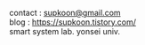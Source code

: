 

contact : supkoon@gmail.com  
blog : https://supkoon.tistory.com/  
smart system lab. yonsei univ.



<!---
supkoon/supkoon is a ✨ special ✨ repository because its `README.md` (this file) appears on your GitHub profile.
You can click the Preview link to take a look at your changes.
--->
